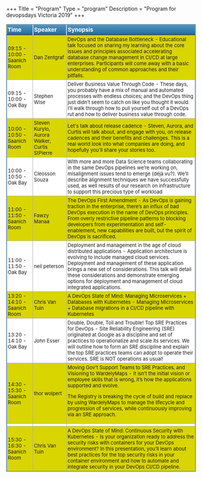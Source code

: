 +++
Title = "Program"
Type = "program"
Description = "Program for devopsdays Victoria 2019"
+++
<style>
table.blueTable {
  border: 1px solid #1C6EA4;
  background-color: #D9D500;
  width: 100%;
  text-align: left;
  border-collapse: collapse;
}
table.blueTable td, table.blueTable th {
  border: 1px solid #AAAAAA;
  padding: 3px 2px;
}
table.blueTable tbody td {
  font-size: 13px;
}
table.blueTable tr:nth-child(even) {
  background: #FFFFFF;
}
table.blueTable thead {
  background: #1C6EA4;
  background: -moz-linear-gradient(top, #5592bb 0%, #327cad 66%, #1C6EA4 100%);
  background: -webkit-linear-gradient(top, #5592bb 0%, #327cad 66%, #1C6EA4 100%);
  background: linear-gradient(to bottom, #5592bb 0%, #327cad 66%, #1C6EA4 100%);
  border-bottom: 2px solid #444444;
}
table.blueTable thead th {
  font-size: 15px;
  font-weight: bold;
  color: #FFFFFF;
  border-left: 2px solid #D0E4F5;
}
table.blueTable thead th:first-child {
  border-left: none;
}

table.blueTable tfoot td {
  font-size: 14px;
}
table.blueTable tfoot .links {
  text-align: right;
}
table.blueTable tfoot .links a{
  display: inline-block;
  background: #1C6EA4;
  color: #FFFFFF;
  padding: 2px 8px;
  border-radius: 5px;
}
</style>
<table class="blueTable">
<thead>
<tr>
<th>Time</th>
<th>Speaker</th>
<th>Synopsis</th>
</tr>
</thead>
<tbody>
<tr>
<td>09:15 - 10:00 - Saanich Room</td>
<td>Dan Zentgraf</td>
<td>DevOps and the Database Bottleneck - Educational talk focused on sharing my learning about the core issues and principles associated accelerating database change management in CI/CD at large enterprises. Participants will come away with a basic understanding of common approaches and their pitfalls.</td>
</tr>
<tr>
<td>09:15 - 10:00 - Oak Bay</td>
<td>Stephen Wise</td>
<td>Deliver Business Value Through Code - These days, you probably have a mix of manual and automated processes with endless choices; and the DevOps thing just didn’t seem to catch on like you thought it would. I’ll walk through how to pull yourself out of a DevOps rut and how to deliver business value through code.</td>
</tr>
<tr>
<td>10:00 - 10:50 - Saanich Room</td>
<td>Steven Kurylo, Aurora Walker, Curtis StPierre</td>
<td>Let's talk about release cadence - Steven, Aurora, and Curtis will talk about, and engage with you, on release cadences and their benefits and challenges. This is a real world look into what companies are doing, and hopefully you'll share your stories too.</td>
</tr>
<tr>
<td>10:00 - 10:50 - Oak Bay</td>
<td>Cleosson Souza</td>
<td>With more and more Data Science teams collaborating in the same DevOps pipelines we’re working on, misalignment issues tend to emerge (déjà vu?). We’ll describe alignment techniques we have successfully used, as well results of our research on infrastructure to support this precious type of workload</td>
</tr>
<tr>
<td>11:00 - 11:50 - Saanich Room </td>
<td>Fawzy Manaa</td>
<td>The DevOps First Amendment - As DevOps is gaining traction in the enterprise, there’s an influx of bad DevOps execution in the name of DevOps principles. From overly restrictive pipeline patterns to blocking developers from experimentation and self-enablement, new capabilities are built, but the spirit of DevOps is sacrificed.</td>
</tr>
<tr>
<td>11:00 - 11:50 - Oak Bay</td>
<td>neil peterson</td>
<td>Deployment and management in the age of cloud distributed applications - Application architecture is evolving to include managed cloud services. Deployment and management of these application brings a new set of considerations. This talk will detail these considerations and demonstrate emerging options for deployment and management of cloud integrated applications.</td>
</tr>
<tr>
<td>13:20 - 14:10 - Saanich Room</td>
<td>Chris Van Tuin</td>
<td>A DevOps State of Mind: Managing Microservices + Databases with Kubernetes - Managing Microservices + Database migrations in a CI/CD pipeline with Kubernetes</td>
</tr>
<tr>
<td>13:20 - 14:10 - Oak Bay </td>
<td>John Esser</td>
<td>Double, Double, Toil and Trouble! Top SRE Practices for DevOps - Site Reliability Engineering (SRE) originated at Google as a discipline and set of practices to operationalize and scale its services. We will outline how to form an SRE discipline and explain the top SRE practices teams can adopt to operate their services. SRE is NOT operations as usual!</td>
</tr>
<tr>
<td>14:30 - 15:30 - Saanich Room</td>
<td>thor wolpert</td>
<td>Moving Gov't Support Teams to SRE Practices, and Visioning to WardelyMaps - It isn’t the initial vision or employee skills that is wrong, it’s how the applications supported and evolve.

The Registry is breaking the cycle of build and replace by using WardelyMaps to manage the lifecycle and progression of services, while continuously improving via an SRE approach.</td>
</tr>
<tr>
<td></td> 
<td></td> 
<td></td> 
</tr>
<tr>
<td>15:30 - 16:30 - Saanich Room</td>
<td>Chris Van Tuin</td>
<td>A DevOps State of Mind: Continuous Security with Kubernetes - Is your organization ready to address the security risks with containers for your DevOps environment? In this presentation, you’ll learn about best practices for the top security risks in your container environment and how to automate and integrate security in your DevOps CI/CD pipeline.</td>
</tr>
</tbody>
</table>
